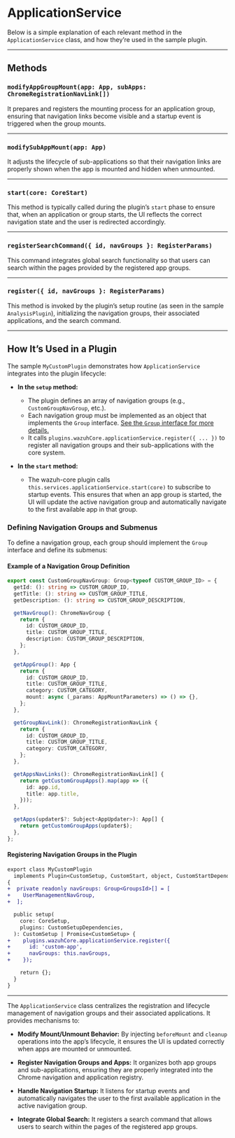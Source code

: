 # ApplicationService

Below is a simple explanation of each relevant method in the `ApplicationService` class, and how they’re used in the sample plugin.

---

## Methods

### `modifyAppGroupMount(app: App, subApps: ChromeRegistrationNavLink[])`

It prepares and registers the mounting process for an application group, ensuring that navigation links become visible and a startup event is triggered when the group mounts.

---

### `modifySubAppMount(app: App)`

It adjusts the lifecycle of sub-applications so that their navigation links are properly shown when the app is mounted and hidden when unmounted.

---

### `start(core: CoreStart)`

This method is typically called during the plugin’s `start` phase to ensure that, when an application or group starts, the UI reflects the correct navigation state and the user is redirected accordingly.

---

### `registerSearchCommand({ id, navGroups }: RegisterParams)`

This command integrates global search functionality so that users can search within the pages provided by the registered app groups.

---

### `register({ id, navGroups }: RegisterParams)`

This method is invoked by the plugin’s setup routine (as seen in the sample `AnalysisPlugin`), initializing the navigation groups, their associated applications, and the search command.

---

## How It’s Used in a Plugin

The sample `MyCustomPlugin` demonstrates how `ApplicationService` integrates into the plugin lifecycle:

- **In the `setup` method:**

  - The plugin defines an array of navigation groups (e.g., `CustomGroupNavGroup`, etc.).
  - Each navigation group must be implemented as an object that implements the `Group` interface. [See the `Group` interface for more details.](types.ts)
  - It calls `plugins.wazuhCore.applicationService.register({ ... })` to register all navigation groups and their sub-applications with the core system.

- **In the `start` method:**
  - The wazuh-core plugin calls `this.services.applicationService.start(core)` to subscribe to startup events. This ensures that when an app group is started, the UI will update the active navigation group and automatically navigate to the first available app in that group.

### Defining Navigation Groups and Submenus

To define a navigation group, each group should implement the `Group` interface and define its submenus:

#### Example of a Navigation Group Definition

```ts
export const CustomGroupNavGroup: Group<typeof CUSTOM_GROUP_ID> = {
  getId: (): string => CUSTOM_GROUP_ID,
  getTitle: (): string => CUSTOM_GROUP_TITLE,
  getDescription: (): string => CUSTOM_GROUP_DESCRIPTION,

  getNavGroup(): ChromeNavGroup {
    return {
      id: CUSTOM_GROUP_ID,
      title: CUSTOM_GROUP_TITLE,
      description: CUSTOM_GROUP_DESCRIPTION,
    };
  },

  getAppGroup(): App {
    return {
      id: CUSTOM_GROUP_ID,
      title: CUSTOM_GROUP_TITLE,
      category: CUSTOM_CATEGORY,
      mount: async (_params: AppMountParameters) => () => {},
    };
  },

  getGroupNavLink(): ChromeRegistrationNavLink {
    return {
      id: CUSTOM_GROUP_ID,
      title: CUSTOM_GROUP_TITLE,
      category: CUSTOM_CATEGORY,
    };
  },

  getAppsNavLinks(): ChromeRegistrationNavLink[] {
    return getCustomGroupApps().map(app => ({
      id: app.id,
      title: app.title,
    }));
  },

  getApps(updater$?: Subject<AppUpdater>): App[] {
    return getCustomGroupApps(updater$);
  },
};
```

#### Registering Navigation Groups in the Plugin

```diff
export class MyCustomPlugin
  implements Plugin<CustomSetup, CustomStart, object, CustomStartDependencies>
{
+  private readonly navGroups: Group<GroupsId>[] = [
+    UserManagementNavGroup,
+  ];

  public setup(
    core: CoreSetup,
    plugins: CustomSetupDependencies,
  ): CustomSetup | Promise<CustomSetup> {
+    plugins.wazuhCore.applicationService.register({
+      id: 'custom-app',
+      navGroups: this.navGroups,
+    });

    return {};
  }
}
```

---

The `ApplicationService` class centralizes the registration and lifecycle management of navigation groups and their associated applications. It provides mechanisms to:

- **Modify Mount/Unmount Behavior:**
  By injecting `beforeMount` and `cleanup` operations into the app’s lifecycle, it ensures the UI is updated correctly when apps are mounted or unmounted.

- **Register Navigation Groups and Apps:**
  It organizes both app groups and sub-applications, ensuring they are properly integrated into the Chrome navigation and application registry.

- **Handle Navigation Startup:**
  It listens for startup events and automatically navigates the user to the first available application in the active navigation group.

- **Integrate Global Search:**
  It registers a search command that allows users to search within the pages of the registered app groups.
